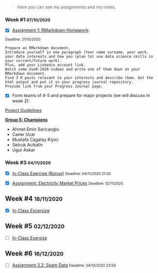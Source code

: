 >  Here you can see my assignments and my notes.

### Week #1 <small>07/10/2020</small>
- [x] [Assignment 1: RMarkdown Homework](Week_01_Assignment_01.html): 

<small>Deadline: 21/10/2020</small>

```
Prepare an RMarkdown document. 
Introduce yourself in one paragraph (Your name surname, your work, your data interests and how you (plan to) use data science skills in your current/future work). 
Plus, add your Linkedin account link. 
Watch some UseR-2020 videos and write one of them down on your RMarkdown document. 
Find 3 R posts relevant to your interests and describe them. Get the html output and put it in your progress journal repository. 
Provide link from your Progress Journal page. 
```

- [x] Form teams of 4-5 and prepare for major projects (we will discuss in week 2):

[Project Guidelines](https://mef-bda503.github.io/files/project_guidelines.html)

**[Group 5: Champions](https://pjournal.github.io/mef04g-champions/)**
 
 - Ahmet Emin Saricaoglu
 - Caner Ucar
 - Mustafa Cagatay Kiyici
 - Selcuk Acikalin
 - Ugur Askar

### Week #3 <small>04/11/2020</small>
- [x] [In-Class Exercise (Bonus)](Week_03_In_Class_Excersize.html) <small>Deadline: 04/11/2020 21:30</small>

- [x] [Assignment: Electricity Market Prices](Week_03_Assignment_Electricity_Market_Prices.html) <small>Deadline: 12/11/2020</small>

## Week #4 <small>18/11/2020</small>

- [x] [In-Class Excersize](https://uguraskar.shinyapps.io/Week_04_In_Class_Excersize/)

## Week #5 <small>02/12/2020</small>

- [ ] [In-Class Exersize](Week_05_In_Class_Excersize.html)

## Week #6 <small>16/12/2020</small>

- [ ] [Assignment 3.2: Spam Data](Week_06_Assignment_Spam_Data.html) <small>Deadline: 24/12/2020 23:59</small>